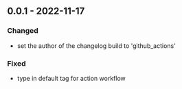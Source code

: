 ## 0.0.1 - 2022-11-17
### Changed
* set the author of the changelog build to 'github_actions'
### Fixed
* type in default tag for action workflow
